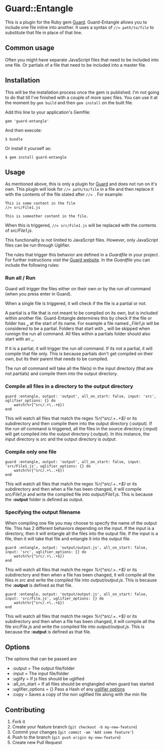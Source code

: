 # Guard::Entangle

This is a plugin for the Ruby gem [Guard](https://github.com/guard/guard). Guard-Entangle allows you to include one file inline into another. It uses a syntax of `//= path/to/file` to substitute that file in place of that line.

## Common usage

Often you might have separate JavaScript files that need to be included into one file. Or partials of a file that need to be included into a master file.

## Installation

This will be the installation process once the gem is published. I'm not going to do that till I've finished with a couple of more spec files. You can use it at the moment by `gem build` and then `gem install` on the built file.

Add this line to your application's Gemfile:

    gem 'guard-entangle'

And then execute:

    $ bundle

Or install it yourself as:

    $ gem install guard-entangle

## Usage

As mentioned above, this is only a plugin for [Guard](https://github.com/guard/guard) and does not run on it's own. This plugin will look for `//= path/to/file` in a file and then replace it with the contents of the file stated after `//= `. For example:

```
This is some content in the file
//= src/File1.js

This is someother content in the file.
```
When this is triggered, `//= src/File1.js` will be replaced with the contents of _src/File1.js_.

This functionality is not limited to JavaScript files. However, only JavaScript files can be run through Uglifier.

The rules that trigger this behavior are defined in a _Guardfile_ in your project. For further instructions visit the [Guard website](https://github.com/guard/guard). In the _Guardfile_ you can include the following rules:

### Run all / Run
Guard will trigger the files either on their own or by the _run all_ command (when you press enter in Guard).

When a single file is triggered, it will check if the file is a partial or not.

A partial is a file that is not meant to be complied on its own, but is included within another file. Guard-Entangle determines this by check if the file or folder has **_**
 at the start of its name. For example a file named *_File1.js* will be considered to be a partial. Folders that start with _ will be skipped when runnign the run all command. All files within a partials folder should also start with an _.
 
If it is a partial, it will trigger the _run all_ command. If its not a partial, it will compile that file only. This is because partials don't get compiled on their own, but its their parent that needs to be compiled.

The _run all_ command will take all the file(s) in the input directory (that are not partials) and compile them into the output directory.

### Compile all files in a directory to the output directory

```
guard :entangle, output: 'output', all_on_start: false, input: 'src', uglifier_options: {} do
    watch(%r{^src/.+\..+$})
end
```
This will watch all files that match the regex _%r{^src/.+\..+$}_ or its subdirectory and then compile them into the output directory (:output). If the _run all_ command is triggered, all the files in the source directory (:input) will get compiled into the output directory (:output). In this instance, the input directory is _src_ and the output directory is _output_.

### Compile only one file

```
guard :entangle, output: 'output', all_on_start: false, input: 'src/File1.js', uglifier_options: {} do
    watch(%r{^src/.+\..+$})
end
```
This will watch all files that match the regex _%r{^src/.+\..+$}_ or its subdirectory and then when a file has been changed, it will compile _src/File1.js_ and write the compiled file into _output/File1.js_. This is because the __:output__ folder is defined as output.

### Specifying the output filename
When compiling one file you may choose to specify the name of the output file. This has 2 different behaviors depending on the input. If the input is a directory, then it will entangle all the files into the output file. If the input is a file, then it will take that file and entangle it into the output file.

```
guard :entangle, output: 'output/output.js', all_on_start: false, input: 'src', uglifier_options: {} do
    watch(%r{^src/.+\..+$})
end
```
This will watch all files that match the regex _%r{^src/.+\..+$}_ or its subdirectory and then when a file has been changed, it will compile all the files in _src_ and write the compiled file into _output/output.js_. This is because the __:output__ is defined as that file.

```
guard :entangle, output: 'output/output.js', all_on_start: false, input: 'src/File.js', uglifier_options: {} do
    watch(%r{^src/.+\..+$})
end
```
This will watch all files that match the regex _%r{^src/.+\..+$}_ or its subdirectory and then when a file has been changed, it will compile all the file _src/File.js_ and write the compiled file into _output/output.js_. This is because the __:output__ is defined as that file.

## Options
The options that can be passed are

* :output           = The output file/folder
* :input            = The input file/folder
* :uglify           = If js files should be uglified
* :all_on_start     = If all files should be engtangled when guard has started
* :uglifier_options = {} Pass a Hash of any [uglifier options](https://github.com/lautis/uglifier)
* :copy             = Saves a copy of the non uglified file along with the min file

## Contributing

1. Fork it
2. Create your feature branch (`git checkout -b my-new-feature`)
3. Commit your changes (`git commit -am 'Add some feature'`)
4. Push to the branch (`git push origin my-new-feature`)
5. Create new Pull Request
